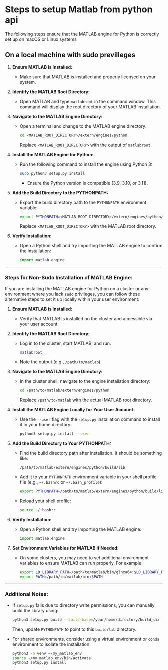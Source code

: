 # Steps to setup Matlab from python api
The following steps ensure that the MATLAB engine for Python is correctly set up on macOS or Linux systems

## On a local machine with sudo previlleges
1. **Ensure MATLAB is Installed:**
   - Make sure that MATLAB is installed and properly licensed on your system.

2. **Identify the MATLAB Root Directory:**
   - Open MATLAB and type `matlabroot` in the command window. This command will display the root directory of your MATLAB installation.

3. **Navigate to the MATLAB Engine Directory:**
   - Open a terminal and change to the MATLAB engine directory:
     ```bash
     cd <MATLAB_ROOT_DIRECTORY>/extern/engines/python
     ```
     Replace `<MATLAB_ROOT_DIRECTORY>` with the output of `matlabroot`.

4. **Install the MATLAB Engine for Python:**
   - Run the following command to install the engine using Python 3:
     ```bash
     sudo python3 setup.py install
     ```
     - Ensure the Python version is compatible (3.9, 3.10, or 3.11).

5. **Add the Build Directory to the PYTHONPATH:**
   - Export the build directory path to the `PYTHONPATH` environment variable:
     ```bash
     export PYTHONPATH=<MATLAB_ROOT_DIRECTORY>/extern/engines/python/build/lib:$PYTHONPATH
     ```
     Replace `<MATLAB_ROOT_DIRECTORY>` with the MATLAB root directory.

6. **Verify Installation:**
   - Open a Python shell and try importing the MATLAB engine to confirm the installation:
     ```python
     import matlab.engine
     ```

---

### Steps for Non-Sudo Installation of MATLAB Engine:
If you are installing the MATLAB engine for Python on a cluster or any environment where you lack `sudo` privileges, you can follow these alternative steps to set it up locally within your user environment:

1. **Ensure MATLAB is Installed:**
   - Verify that MATLAB is installed on the cluster and accessible via your user account.

2. **Identify the MATLAB Root Directory:**
   - Log in to the cluster, start MATLAB, and run:
     ```matlab
     matlabroot
     ```
   - Note the output (e.g., `/path/to/matlab`).

3. **Navigate to the MATLAB Engine Directory:**
   - In the cluster shell, navigate to the engine installation directory:
     ```bash
     cd /path/to/matlab/extern/engines/python
     ```
     Replace `/path/to/matlab` with the actual MATLAB root directory.

4. **Install the MATLAB Engine Locally for Your User Account:**
   - Use the `--user` flag with the `setup.py` installation command to install it in your home directory:
     ```bash
     python3 setup.py install --user
     ```

5. **Add the Build Directory to Your PYTHONPATH:**
   - Find the build directory path after installation. It should be something like:
     ```
     /path/to/matlab/extern/engines/python/build/lib
     ```
   - Add it to your `PYTHONPATH` environment variable in your shell profile file (e.g., `~/.bashrc` or `~/.bash_profile`):
     ```bash
     export PYTHONPATH=/path/to/matlab/extern/engines/python/build/lib:$PYTHONPATH
     ```
   - Reload your shell profile:
     ```bash
     source ~/.bashrc
     ```

6. **Verify Installation:**
   - Open a Python shell and try importing the MATLAB engine:
     ```python
     import matlab.engine
     ```

7. **Set Environment Variables for MATLAB if Needed:**
   - On some clusters, you may need to set additional environment variables to ensure MATLAB can run properly. For example:
     ```bash
     export LD_LIBRARY_PATH=/path/to/matlab/bin/glnxa64:$LD_LIBRARY_PATH
     export PATH=/path/to/matlab/bin:$PATH
     ```

---

### Additional Notes:
- If `setup.py` fails due to directory write permissions, you can manually build the library using:
  ```bash
  python3 setup.py build --build-base=/your/home/directory/build_dir
  ```
  Then, update `PYTHONPATH` to point to this `build/lib` directory.

- For shared environments, consider using a virtual environment or `conda` environment to isolate the installation:
  ```bash
  python3 -m venv ~/my_matlab_env
  source ~/my_matlab_env/bin/activate
  python3 setup.py install
  ```
